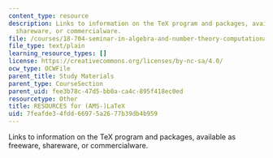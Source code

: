 ```yaml
---
content_type: resource
description: Links to information on the TeX program and packages, available as freeware,
  shareware, or commercialware.
file: /courses/18-704-seminar-in-algebra-and-number-theory-computational-commutative-algebra-and-algebraic-geometry-fall-2008/7feafde34fdd66975a2677b39db4b959_resources.txt
file_type: text/plain
learning_resource_types: []
license: https://creativecommons.org/licenses/by-nc-sa/4.0/
ocw_type: OCWFile
parent_title: Study Materials
parent_type: CourseSection
parent_uid: fee3b78c-47d5-bb0a-ca4c-895f418ec0ed
resourcetype: Other
title: RESOURCES for (AMS-)LaTeX
uid: 7feafde3-4fdd-6697-5a26-77b39db4b959
---
```

Links to information on the TeX program and packages, available as freeware, shareware, or commercialware.